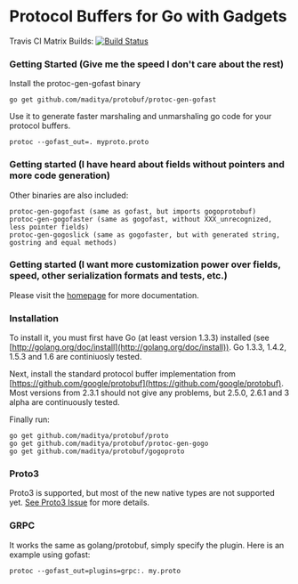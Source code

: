 # Protocol Buffers for Go with Gadgets

Travis CI Matrix Builds: [![Build Status](https://travis-ci.org/maditya/protobuf.svg?branch=master)](https://travis-ci.org/maditya/protobuf)

### Getting Started (Give me the speed I don't care about the rest)

Install the protoc-gen-gofast binary

    go get github.com/maditya/protobuf/protoc-gen-gofast

Use it to generate faster marshaling and unmarshaling go code for your protocol buffers.

    protoc --gofast_out=. myproto.proto

### Getting started (I have heard about fields without pointers and more code generation)

Other binaries are also included:

    protoc-gen-gogofast (same as gofast, but imports gogoprotobuf)
    protoc-gen-gogofaster (same as gogofast, without XXX_unrecognized, less pointer fields)
    protoc-gen-gogoslick (same as gogofaster, but with generated string, gostring and equal methods)

### Getting started (I want more customization power over fields, speed, other serialization formats and tests, etc.)

Please visit the [homepage](http://gogo.github.io) for more documentation.

### Installation

To install it, you must first have Go (at least version 1.3.3) installed (see [http://golang.org/doc/install](http://golang.org/doc/install)).  Go 1.3.3, 1.4.2, 1.5.3 and 1.6 are continiuosly tested.

Next, install the standard protocol buffer implementation from [https://github.com/google/protobuf](https://github.com/google/protobuf).
Most versions from 2.3.1 should not give any problems, but 2.5.0, 2.6.1 and 3 alpha are continuously tested.

Finally run:

    go get github.com/maditya/protobuf/proto
    go get github.com/maditya/protobuf/protoc-gen-gogo
    go get github.com/maditya/protobuf/gogoproto

### Proto3

Proto3 is supported, but most of the new native types are not supported yet.
[See Proto3 Issue](https://github.com/maditya/protobuf/issues/57) for more details.

### GRPC

It works the same as golang/protobuf, simply specify the plugin.
Here is an example using gofast:

    protoc --gofast_out=plugins=grpc:. my.proto
